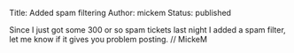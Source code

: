 Title: Added spam filtering
Author: mickem
Status: published

Since I just got some 300 or so spam tickets last night I added a spam
filter, let me know if it gives you problem posting. // MickeM
